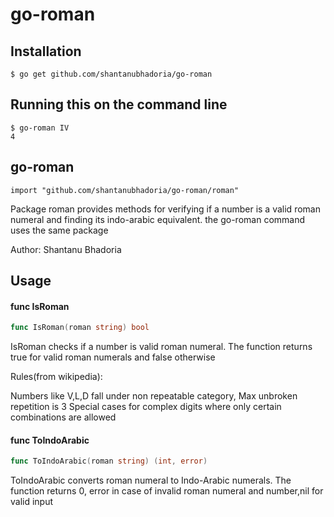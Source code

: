 # go-roman

## Installation

    $ go get github.com/shantanubhadoria/go-roman

## Running this on the command line

    $ go-roman IV
    4

## go-roman

    import "github.com/shantanubhadoria/go-roman/roman"

Package roman provides methods for verifying if a number is a valid roman
numeral and finding its indo-arabic equivalent. the go-roman command uses the same package

Author: Shantanu Bhadoria

## Usage

#### func  IsRoman

```go
func IsRoman(roman string) bool
```
IsRoman checks if a number is valid roman numeral. The function returns true for
valid roman numerals and false otherwise

Rules(from wikipedia):

Numbers like V,L,D fall under non repeatable category, Max unbroken repetition
is 3 Special cases for complex digits where only certain combinations are
allowed

#### func  ToIndoArabic

```go
func ToIndoArabic(roman string) (int, error)
```
ToIndoArabic converts roman numeral to Indo-Arabic numerals. The function
returns 0, error in case of invalid roman numeral and number,nil for valid input
